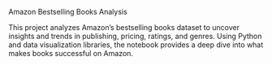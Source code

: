 Amazon Bestselling Books Analysis

This project analyzes Amazon’s bestselling books dataset to uncover insights and trends in publishing, pricing, ratings, and genres. Using Python and data visualization libraries, the notebook provides a deep dive into what makes books successful on Amazon.
